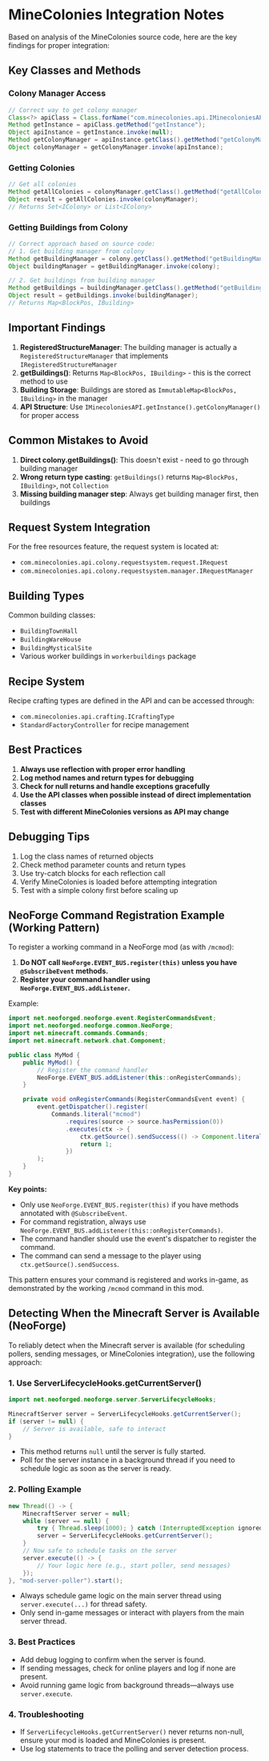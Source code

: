 # MineColonies Integration Notes

Based on analysis of the MineColonies source code, here are the key findings for proper integration:

## Key Classes and Methods

### Colony Manager Access
```java
// Correct way to get colony manager
Class<?> apiClass = Class.forName("com.minecolonies.api.IMinecoloniesAPI");
Method getInstance = apiClass.getMethod("getInstance");
Object apiInstance = getInstance.invoke(null);
Method getColonyManager = apiInstance.getClass().getMethod("getColonyManager");
Object colonyManager = getColonyManager.invoke(apiInstance);
```

### Getting Colonies
```java
// Get all colonies
Method getAllColonies = colonyManager.getClass().getMethod("getAllColonies");
Object result = getAllColonies.invoke(colonyManager);
// Returns Set<IColony> or List<IColony>
```

### Getting Buildings from Colony
```java
// Correct approach based on source code:
// 1. Get building manager from colony
Method getBuildingManager = colony.getClass().getMethod("getBuildingManager");
Object buildingManager = getBuildingManager.invoke(colony);

// 2. Get buildings from building manager
Method getBuildings = buildingManager.getClass().getMethod("getBuildings");
Object result = getBuildings.invoke(buildingManager);
// Returns Map<BlockPos, IBuilding>
```

## Important Findings

1. **RegisteredStructureManager**: The building manager is actually a `RegisteredStructureManager` that implements `IRegisteredStructureManager`
2. **getBuildings()**: Returns `Map<BlockPos, IBuilding>` - this is the correct method to use
3. **Building Storage**: Buildings are stored as `ImmutableMap<BlockPos, IBuilding>` in the manager
4. **API Structure**: Use `IMinecoloniesAPI.getInstance().getColonyManager()` for proper access

## Common Mistakes to Avoid

1. **Direct colony.getBuildings()**: This doesn't exist - need to go through building manager
2. **Wrong return type casting**: `getBuildings()` returns `Map<BlockPos, IBuilding>`, not `Collection`
3. **Missing building manager step**: Always get building manager first, then buildings

## Request System Integration

For the free resources feature, the request system is located at:
- `com.minecolonies.api.colony.requestsystem.request.IRequest`
- `com.minecolonies.api.colony.requestsystem.manager.IRequestManager`

## Building Types

Common building classes:
- `BuildingTownHall`
- `BuildingWareHouse` 
- `BuildingMysticalSite`
- Various worker buildings in `workerbuildings` package

## Recipe System

Recipe crafting types are defined in the API and can be accessed through:
- `com.minecolonies.api.crafting.ICraftingType`
- `StandardFactoryController` for recipe management

## Best Practices

1. **Always use reflection with proper error handling**
2. **Log method names and return types for debugging**
3. **Check for null returns and handle exceptions gracefully**
4. **Use the API classes when possible instead of direct implementation classes**
5. **Test with different MineColonies versions as API may change**

## Debugging Tips

1. Log the class names of returned objects
2. Check method parameter counts and return types
3. Use try-catch blocks for each reflection call
4. Verify MineColonies is loaded before attempting integration
5. Test with a simple colony first before scaling up 

## NeoForge Command Registration Example (Working Pattern)

To register a working command in a NeoForge mod (as with `/mcmod`):

1. **Do NOT call `NeoForge.EVENT_BUS.register(this)` unless you have `@SubscribeEvent` methods.**
2. **Register your command handler using `NeoForge.EVENT_BUS.addListener`.**

Example:
```java
import net.neoforged.neoforge.event.RegisterCommandsEvent;
import net.neoforged.neoforge.common.NeoForge;
import net.minecraft.commands.Commands;
import net.minecraft.network.chat.Component;

public class MyMod {
    public MyMod() {
        // Register the command handler
        NeoForge.EVENT_BUS.addListener(this::onRegisterCommands);
    }

    private void onRegisterCommands(RegisterCommandsEvent event) {
        event.getDispatcher().register(
            Commands.literal("mcmod")
                .requires(source -> source.hasPermission(0))
                .executes(ctx -> {
                    ctx.getSource().sendSuccess(() -> Component.literal("[mc_mod] /mcmod command executed!"), false);
                    return 1;
                })
        );
    }
}
```

**Key points:**
- Only use `NeoForge.EVENT_BUS.register(this)` if you have methods annotated with `@SubscribeEvent`.
- For command registration, always use `NeoForge.EVENT_BUS.addListener(this::onRegisterCommands)`.
- The command handler should use the event's dispatcher to register the command.
- The command can send a message to the player using `ctx.getSource().sendSuccess`.

This pattern ensures your command is registered and works in-game, as demonstrated by the working `/mcmod` command in this mod.

## Detecting When the Minecraft Server is Available (NeoForge)

To reliably detect when the Minecraft server is available (for scheduling pollers, sending messages, or MineColonies integration), use the following approach:

### 1. Use ServerLifecycleHooks.getCurrentServer()
```java
import net.neoforged.neoforge.server.ServerLifecycleHooks;

MinecraftServer server = ServerLifecycleHooks.getCurrentServer();
if (server != null) {
    // Server is available, safe to interact
}
```
- This method returns `null` until the server is fully started.
- Poll for the server instance in a background thread if you need to schedule logic as soon as the server is ready.

### 2. Polling Example
```java
new Thread(() -> {
    MinecraftServer server = null;
    while (server == null) {
        try { Thread.sleep(1000); } catch (InterruptedException ignored) {}
        server = ServerLifecycleHooks.getCurrentServer();
    }
    // Now safe to schedule tasks on the server
    server.execute(() -> {
        // Your logic here (e.g., start poller, send messages)
    });
}, "mod-server-poller").start();
```
- Always schedule game logic on the main server thread using `server.execute(...)` for thread safety.
- Only send in-game messages or interact with players from the main server thread.

### 3. Best Practices
- Add debug logging to confirm when the server is found.
- If sending messages, check for online players and log if none are present.
- Avoid running game logic from background threads—always use `server.execute`.

### 4. Troubleshooting
- If `ServerLifecycleHooks.getCurrentServer()` never returns non-null, ensure your mod is loaded and MineColonies is present.
- Use log statements to trace the polling and server detection process. 